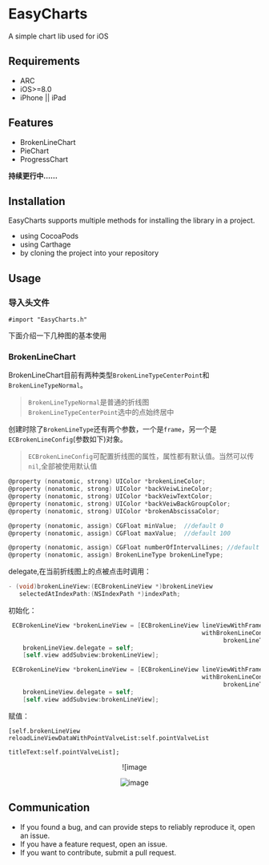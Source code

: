# EasyCharts
A simple chart lib used for iOS

## Requirements
* ARC
* iOS>=8.0
* iPhone  || iPad

## Features
* BrokenLineChart 
* PieChart
* ProgressChart 

**持续更行中……**


## Installation

EasyCharts supports multiple methods for installing the library in a project.

* using CocoaPods
* using Carthage
* by cloning the project into your repository


<!--## How to use-->

## Usage

### 导入头文件 
`#import "EasyCharts.h"`

下面介绍一下几种图的基本使用

### BrokenLineChart 
   BrokenLineChart目前有两种类型`BrokenLineTypeCenterPoint`和`BrokenLineTypeNormal`。
   >  `BrokenLineTypeNormal`是普通的折线图 \
  >  `BrokenLineTypeCenterPoint`选中的点始终居中
  
   创建时除了`BrokenLineType`还有两个参数，一个是`frame`，另一个是`ECBrokenLineConfig`(参数如下)对象。
   
   > `ECBrokenLineConfig`可配置折线图的属性，属性都有默认值。当然可以传`nil`,全部被使用默认值
   
```Objective-c
@property (nonatomic, strong) UIColor *brokenLineColor;
@property (nonatomic, strong) UIColor *backVeiwLineColor;
@property (nonatomic, strong) UIColor *backVeiwTextColor;
@property (nonatomic, strong) UIColor *backVeiwBackGroupColor;
@property (nonatomic, strong) UIColor *brokenAbscissaColor;

@property (nonatomic, assign) CGFloat minValue;  //default 0
@property (nonatomic, assign) CGFloat maxValue;  //default 100

@property (nonatomic, assign) CGFloat numberOfIntervalLines; //default 5
@property (nonatomic, assign) BrokenLineType brokenLineType;
```
   
   delegate,在当前折线图上的点被点击时调用：
   
```Objective-c
- (void)brokenLineView:(ECBrokenLineView *)brokenLineView
   selectedAtIndexPath:(NSIndexPath *)indexPath;
```

初始化：

```Objective-C
 ECBrokenLineView *brokenLineView = [ECBrokenLineView lineViewWithFrame:frame
                                                      withBrokenLineConfig:nil
                                                            brokenLineType:BrokenLineTypeNormal];
    brokenLineView.delegate = self;
    [self.view addSubview:brokenLineView];
```

```Objective-C
 ECBrokenLineView *brokenLineView = [ECBrokenLineView lineViewWithFrame:frame
                                                      withBrokenLineConfig:nil
                                                            brokenLineType:BrokenLineTypeCenterPoint];
    brokenLineView.delegate = self;
    [self.view addSubview:brokenLineView];
```

赋值：

```
[self.brokenLineView reloadLineViewDataWithPointValveList:self.pointValveList
                                                    titleText:self.pointValveList];
```													

<center>

![image[](https://github.com/foolsong/EasyCharts/blob/master/gif/EC_lineNormal_gif.gif)

</center>

<center>

![image](https://github.com/foolsong/EasyCharts/blob/master/gif/EC_lineCenterView_gif.gif)

</center>


<!--
## Hope

* If you find bug when used，Hope you can Issues me，Thank you or try to download the latest code of this framework to see the BUG has been fixed or not）
* If you find the function is not enough when used，Hope you can Issues me，I very much to add more useful function to this framework ，Thank you !
* If you want to contribute code for EasyCharts，please Pull Requests me

-->


## Communication

* If you found a bug, and can provide steps to reliably reproduce it, open an issue.
* If you have a feature request, open an issue.
* If you want to contribute, submit a pull request.